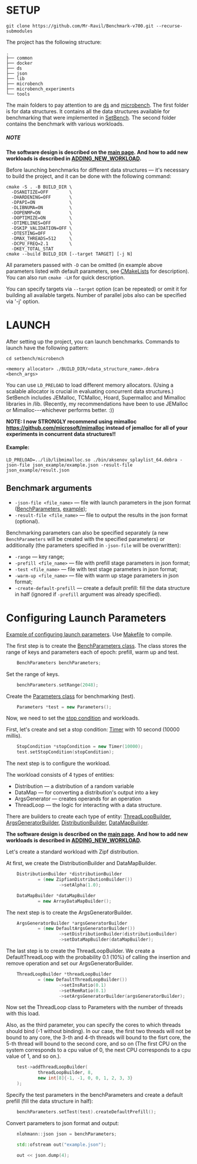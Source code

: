 # SETUP

[//]: # (First of all, it's necessary to clone the repository with submodules:)

[//]: # (```shell)
[//]: # (git clone https://gitlab.com/mr_ravil/setbench.git --recurse-submodules)
[//]: # (```)

```shell
git clone https://github.com/Mr-Ravil/Benchmark-v700.git --recurse-submodules
```

The project has the following structure:
```shell
.
├── common
├── docker
├── ds
├── json
├── lib
├── microbench
├── microbench_experiments
└── tools
```

The main folders to pay attention to are [ds](ds) and [microbench](microbench/).
The first folder is for data structures. It contains all the data structures available for benchmarking
that were implemented in [SetBench](https://gitlab.com/trbot86/setbench).
The second folder contains the benchmark with various workloads.

[//]: # (The first one stands for data structures - all available for benchmarking data structures are stored there  )

[//]: # (The latter stands for launching benchmarks and there you can specify many arguments.)

[//]: # (in particular, [different workloads]&#40;WORKLOADS.md&#41;.  )

##### NOTE
**The software design is described on the [main page](./../README.md#software-design).**
**And how to add new workloads is described in [ADDING_NEW_WORKLOAD](ADDING_NEW_WORKLOAD.md).**



Before launching benchmarks for different data structures —
it's necessary to build the project, and it can be done with the following command:

```shell
cmake -S . -B BUILD_DIR \
  -DSANITIZE=OFF        \
  -DHARDENING=OFF       \
  -DPAPI=ON             \
  -DLIBNUMA=ON          \
  -DOPENMP=ON           \
  -DOPTIMIZE=ON         \
  -DTIMELINES=OFF       \
  -DSKIP_VALIDATION=OFF \
  -DTESTING=OFF         \
  -DMAX_THREADS=512     \
  -DCPU_FREQ=2.1        \
  -DKEY_TOTAL_STAT
cmake --build BUILD_DIR [--target TARGET] [-j N]
```

All parameters passed with `-D` can be omitted (in example above parameters listed with default parameters, see [CMakeLists](CMakeLists.txt) for description). You can also run `cmake -LH` for quick description.

You can specify targets via `--target` option (can be repeated) or omit it for building all available targets.
Number of parallel jobs also can be specified via '-j' option.

[//]: # (You can read about the redis implementation in [REDIS]&#40;gsat/REDIS.md&#41; )

[//]: # (and about other tree implementations in [TREES_IMPLEMENTATION]&#40;gsat/TREES_IMPLEMENTATION.md&#41;.)


# LAUNCH

After setting up the project, you can launch benchmarks. Commands to launch have the following pattern:

```shell
cd setbench/microbench

<memory allocator> ./BUILD_DIR/<data_structure_name>.debra <bench_args>
```

[//]: # (FROM SETBENCH WIKI: )
You can use `LD_PRELOAD` to load different memory allocators.
(Using a scalable allocator is crucial in evaluating concurrent data structures.)
SetBench includes JEMalloc, TCMalloc, Hoard, Supermalloc and Mimalloc libraries in /lib.
(Recently, my recommendations have been to use JEMalloc or Mimalloc---whichever performs better. :))

[//]: # (For instance, you can plug JEMalloc into the above example, instead of the default allocator, by running:)

**NOTE: I now STRONGLY recommend using mimalloc https://github.com/microsoft/mimalloc
instead of jemalloc for all of your experiments in concurrent data structures!!**

#### Example:
```shell
LD_PRELOAD=../lib/libmimalloc.so ./bin/aksenov_splaylist_64.debra -json-file json_example/example.json -result-file json_example/result.json
```

## Benchmark arguments

+ `-json-file <file_name>` — file with launch parameters in the json format ([BenchParameters](microbench/workloads/bench_parameters.h), [example](microbench/json_example/json_example.cpp));
+ `-result-file <file_name>` — file to output the results in the json format (optional).

Benchmarking parameters can also be specified separately
(a new `BenchParameters` will be created with the specified parameters)
or additionally
(the parameters specified in `-json-file` will be overwritten):

+ `-range` — key range;
+ `-prefill <file_name>` — file with prefill stage parameters in json format;
+ `-test <file_name>` — file with test stage parameters in json format;
+ `-warm-up <file_name>` — file with warm up stage parameters in json format;
+ `-create-default-prefill` — create a default prefill: fill the data structure in half
(ignored if `-prefill` argument was already specified).


# Configuring Launch Parameters

[Example of configuring launch parameters](microbench/json_example/json_example.cpp).
Use [Makefile](microbench/json_example/Makefile) to compile.

The first step is to create the [BenchParameters class](microbench/workloads/bench_parameters.h).
The class stores the range of keys and parameters each of epoch: prefill, warm up and test.

```c++
    BenchParameters benchParameters;
```

Set the range of keys.

```c++
    benchParameters.setRange(2048);
```

Create the [Parameters class](microbench/workloads/parameters.h) for benchmarking (test).

```c++
    Parameters *test = new Parameters();
```

Now, we need to set the [stop condition](microbench/workloads/stop_condition/stop_condition.h) and workloads.

First, let's create and set a stop condition: [Timer](microbench/workloads/stop_condition/impls/timer.h) with 10 second (10000 millis).

```c++
    StopCondition *stopCondition = new Timer(10000);
    test.setStopCondition(stopCondition);
```

The next step is to configure the workload.

The workload consists of 4 types of entities:
+ Distribution — a distribution of a random variable
+ DataMap — for converting a distribution's output into a key
+ ArgsGenerator — creates operands for an operation
+ ThreadLoop — the logic for interacting with a data structure.

There are builders to create each type of entity:
[ThreadLoopBuilder](microbench/workloads/thread_loops/thread_loop_builder.h),
[ArgsGeneratorBuilder](microbench/workloads/args_generators/args_generator_builder.h),
[DistributionBuilder](microbench/workloads/distributions/distribution_builder.h),
[DataMapBuilder](microbench/workloads/data_maps/data_map_builder.h).

[//]: # (**The software design is described in [SOFTWARE_DESIGN]&#40;SOFTWARE_DESIGN.md&#41;.**  )
**The software design is described on the [main page](./../README.md#software-design).**
**And how to add new workloads is described in [ADDING_NEW_WORKLOAD](ADDING_NEW_WORKLOAD.md).**

[//]: # (**How to add new workloads is described [here]&#40;./ADDING_NEW_WORKLOAD.md&#41;.**)

Let's create a standard workload with Zipf distribution.

At first, we create the DistributionBuilder and DataMapBuilder.
```c++
    DistributionBuilder *distributionBuilder
            = (new ZipfianDistributionBuilder())
                    ->setAlpha(1.0);

    DataMapBuilder *dataMapBuilder
            = new ArrayDataMapBuilder();
```

The next step is to create the ArgsGeneratorBuilder.
```c++
    ArgsGeneratorBuilder *argsGeneratorBuilder
            = (new DefaultArgsGeneratorBuilder())
                    ->setDistributionBuilder(distributionBuilder)
                    ->setDataMapBuilder(dataMapBuilder);
```

The last step is to create the ThreadLoopBuilder.
We create a DefaultThreadLoop with the probability 0.1 (10%) of calling the insertion and remove operation
and set our ArgsGeneratorBuilder.
```c++
    ThreadLoopBuilder *threadLoopBuilder
            = (new DefaultThreadLoopBuilder())
                    ->setInsRatio(0.1)
                    ->setRemRatio(0.1)
                    ->setArgsGeneratorBuilder(argsGeneratorBuilder);
```

Now set the ThreadLoop class to Parameters with the number of threads with this load.

Also, as the third parameter, you can specify the cores to which threads should bind (-1 without binding).
In our case, the first two threads will not be bound to any core, the 3-th and 4-th threads will bound to the fisrt core,
the 5-th thread will bound to the second core, and so on
(The first CPU on the system corresponds to a cpu value of 0, the next CPU corresponds to a cpu value of 1, and so on.).
```c++
    test->addThreadLoopBuilder(
            threadLoopBuilder, 8,
            new int[8]{-1, -1, 0, 0, 1, 2, 3, 3}
    );
```

Specify the test parameters in the benchParameters and create a default prefill (fill the data structure in half):
```c++
    benchParameters.setTest(test).createDefaultPrefill();
```

Convert parameters to json format and output:
```c++
    nlohmann::json json = benchParameters;

    std::ofstream out("example.json");

    out << json.dump(4);
```


[//]: # (# Troubleshooting)
[//]: # ()
[//]: # (If something breaks after the launch, or there is such a problem:)
[//]: # ()
[//]: # (```shell)
[//]: # (PAPI ERROR: thread 0 unable to add event PAPI_L2_DCM: Permission level does not permit operation)
[//]: # (```)
[//]: # (then the following can help:)
[//]: # ()
[//]: # (```shell)
[//]: # (sudo sysctl kernel.perf_event_paranoid=1)
[//]: # (```)
